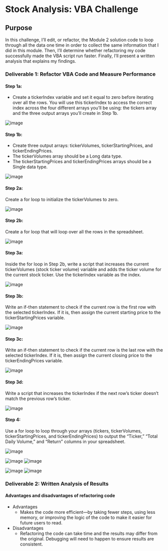 # Stock Analysis: VBA Challenge
## Purpose
In this challenge, I’ll edit, or refactor, the Module 2 solution code to loop through all the data one time in order to collect the same information that I did in this module. Then, I’ll determine whether refactoring my code successfully made the VBA script run faster. Finally, I’ll present a written analysis that explains my findings.

### Deliverable 1: Refactor VBA Code and Measure Performance
#### Step 1a:
* Create a tickerIndex variable and set it equal to zero before iterating over all the rows. You will use this tickerIndex to access the correct index across the four different arrays you’ll be using: the tickers array and the three output arrays you’ll create in Step 1b.

![image](https://user-images.githubusercontent.com/87340105/155652160-306ab02e-cd24-44aa-974d-8daf8ef04db2.png)


#### Step 1b:
* Create three output arrays: tickerVolumes, tickerStartingPrices, and tickerEndingPrices.
* The tickerVolumes array should be a Long data type.
* The tickerStartingPrices and tickerEndingPrices arrays should be a Single data type.

![image](https://user-images.githubusercontent.com/87340105/155652208-9fba41d0-d6dd-4a09-a59c-609944dfbabc.png)

#### Step 2a:
Create a for loop to initialize the tickerVolumes to zero.

![image](https://user-images.githubusercontent.com/87340105/155653682-ecd596c4-bc51-4880-bc72-fd2b3d72bd83.png)

#### Step 2b:
Create a for loop that will loop over all the rows in the spreadsheet.

![image](https://user-images.githubusercontent.com/87340105/155653739-d35407eb-4a5f-4d40-ba14-58203fa38c8d.png)

#### Step 3a:
Inside the for loop in Step 2b, write a script that increases the current tickerVolumes (stock ticker volume) variable and adds the ticker volume for the current stock ticker.
Use the tickerIndex variable as the index.

![image](https://user-images.githubusercontent.com/87340105/155653839-968bc6d9-dc78-41c9-94d7-33f8b6b4d5e1.png)

#### Step 3b:
Write an if-then statement to check if the current row is the first row with the selected tickerIndex. If it is, then assign the current starting price to the tickerStartingPrices variable.

![image](https://user-images.githubusercontent.com/87340105/155653895-9c100b32-0ad4-4bfa-8278-905b17f0e6f1.png)

#### Step 3c:
Write an if-then statement to check if the current row is the last row with the selected tickerIndex. If it is, then assign the current closing price to the tickerEndingPrices variable.

![image](https://user-images.githubusercontent.com/87340105/155653957-ec585f5e-ff09-4382-a8eb-35f963b3939a.png)

#### Step 3d:
Write a script that increases the tickerIndex if the next row’s ticker doesn’t match the previous row’s ticker.

![image](https://user-images.githubusercontent.com/87340105/155654770-12803101-e23a-488c-bbbe-e064955b7f42.png)

#### Step 4:
Use a for loop to loop through your arrays (tickers, tickerVolumes, tickerStartingPrices, and tickerEndingPrices) to output the “Ticker,” “Total Daily Volume,” and “Return” columns in your spreadsheet.

![image](https://user-images.githubusercontent.com/87340105/155655024-219bfcb1-4833-4d9e-9d96-7cefda651783.png)


![image](https://user-images.githubusercontent.com/87340105/155655291-8e16ce5b-f7d9-484b-8b41-15e1fc75252b.png)
![image](https://user-images.githubusercontent.com/87340105/155655314-8f657fd2-eca7-4c02-b54f-167111a7f46d.png)

![image](https://user-images.githubusercontent.com/87340105/155655214-0543f190-bde9-4edb-89cf-de0300c6454f.png)
![image](https://user-images.githubusercontent.com/87340105/155655246-7d50e18c-6c50-453b-9637-ad15e74684aa.png)




### Deliverable 2: Written Analysis of Results

#### Advantages and disadvantages of refactoring code
* Advantages
  * Makes the code more efficient—by taking fewer steps, using less memory, or improving the logic of the code to make it easier for future users to read.
* Disadvantages
  * Refactoring the code can take time and the results may differ from the original. Debugging will need to happen to ensure results are consistent.
